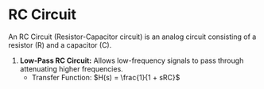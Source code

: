 # RC Circuit
An RC Circuit (Resistor-Capacitor circuit) is an analog circuit consisting of a resistor (R) and a capacitor (C).

1. **Low-Pass RC Circuit:** Allows low-frequency signals to pass through attenuating higher frequencies.
   - Transfer Function:
     $H(s) = \frac{1}{1 + sRC}$
